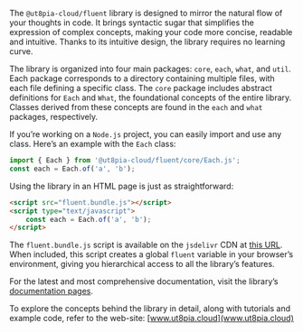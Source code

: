 The `@ut8pia-cloud/fluent` library is designed to mirror the natural flow of your thoughts in code. It brings syntactic sugar that simplifies the expression of complex concepts, making your code more concise, readable and intuitive. Thanks to its intuitive design, the library requires no learning curve.

The library is organized into four main packages: `core`, `each`, `what`, and `util`. Each package corresponds to a directory containing multiple files, with each file defining a specific class. The `core` package includes abstract definitions for `Each` and `What`, the foundational concepts of the entire library. Classes derived from these concepts are found in the `each` and `what` packages, respectively.

If you’re working on a `Node.js` project, you can easily import and use any class. Here’s an example with the `Each` class:

```javascript
import { Each } from '@ut8pia-cloud/fluent/core/Each.js';
const each = Each.of('a', 'b');
```

Using the library in an HTML page is just as straightforward:

```html
<script src="fluent.bundle.js"></script>
<script type="text/javascript">
    const each = Each.of('a', 'b');
</script>
```

The `fluent.bundle.js` script is available on the `jsdelivr` CDN at [this URL](https://cdn.jsdelivr.net/gh/@ut8pia-cloud/fluent@dist/fluent.bundle.js). When included, this script creates a global `fluent` variable in your browser’s environment, giving you hierarchical access to all the library’s features.

For the latest and most comprehensive documentation, visit the library’s [documentation pages](https://ut8pia-cloud.github.io/fluent).

To explore the concepts behind the library in detail, along with tutorials and example code, refer to the web-site: [www.ut8pia.cloud](www.ut8pia.cloud)

